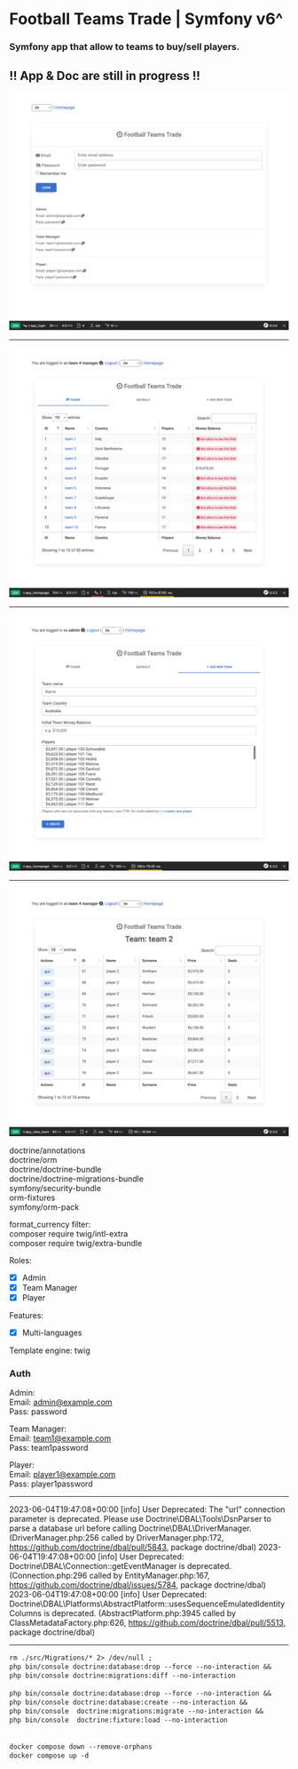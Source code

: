 # Football Teams Trade | Symfony v6^

### Symfony app that allow to teams to buy/sell players.

## !! App & Doc are still in progress !!

<img src="screenshots/login.png">
<hr />
<img src="screenshots/all_teams.png">
<hr />
<img src="screenshots/new-team.png">
<hr />
<img src="screenshots/team.png">

<br />


doctrine/annotations<br/>
doctrine/orm<br/>
doctrine/doctrine-bundle<br/>
doctrine/doctrine-migrations-bundle<br/>
symfony/security-bundle<br/>
orm-fixtures<br/>
symfony/orm-pack<br/>

format_currency filter:<br/>
composer require twig/intl-extra<br/>
composer require twig/extra-bundle<br/>


Roles:
- [x] Admin
- [x] Team Manager
- [x] Player

Features:
- [x] Multi-languages


Template engine: twig<br/>


### Auth

Admin:<br>
Email: admin@example.com<br>
Pass: password

Team Manager:<br>
Email: team1@example.com<br>
Pass: team1password

Player:<br>
Email: player1@example.com<br>
Pass: player1password


<hr />

2023-06-04T19:47:08+00:00 [info] User Deprecated: The "url" connection parameter is deprecated. Please use Doctrine\DBAL\Tools\DsnParser to parse a database url before calling Doctrine\DBAL\DriverManager. (DriverManager.php:256 called by DriverManager.php:172, https://github.com/doctrine/dbal/pull/5843, package doctrine/dbal)
2023-06-04T19:47:08+00:00 [info] User Deprecated: Doctrine\DBAL\Connection::getEventManager is deprecated. (Connection.php:296 called by EntityManager.php:167, https://github.com/doctrine/dbal/issues/5784, package doctrine/dbal)
2023-06-04T19:47:08+00:00 [info] User Deprecated: Doctrine\DBAL\Platforms\AbstractPlatform::usesSequenceEmulatedIdentityColumns is deprecated. (AbstractPlatform.php:3945 called by ClassMetadataFactory.php:626, https://github.com/doctrine/dbal/pull/5513, package doctrine/dbal)

<hr />

```
rm ./src/Migrations/* 2> /dev/null ;
php bin/console doctrine:database:drop --force --no-interaction &&
php bin/console doctrine:migrations:diff --no-interaction

php bin/console doctrine:database:drop --force --no-interaction &&
php bin/console doctrine:database:create --no-interaction && 
php bin/console  doctrine:migrations:migrate --no-interaction &&
php bin/console  doctrine:fixture:load --no-interaction


docker compose down --remove-orphans
docker compose up -d
```
